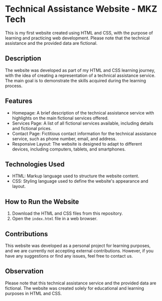 # Technical Assistance Website - MKZ Tech 

This is my first website created using HTML and CSS, with the purpose of learning and practicing web development. Please note that the technical assistance and the provided data are fictional.

## Description

The website was developed as part of my HTML and CSS learning journey, with the idea of creating a representation of a technical assistance service. The main goal is to demonstrate the skills acquired during the learning process.

## Features

- Homepage: A brief description of the technical assistance service with highlights on the main fictional services offered.
- Services Page: A list of all fictional services available, including details and fictional prices.
- Contact Page: Fictitious contact information for the technical assistance service, such as phone number, email, and address.
- Responsive Layout: The website is designed to adapt to different devices, including computers, tablets, and smartphones.

## Technologies Used

- HTML: Markup language used to structure the website content.
- CSS: Styling language used to define the website's appearance and layout.

## How to Run the Website

1. Download the HTML and CSS files from this repository.
2. Open the `index.html` file in a web browser.

## Contributions

This website was developed as a personal project for learning purposes, and we are currently not accepting external contributions. However, if you have any suggestions or find any issues, feel free to contact us.

## Observation

Please note that this technical assistance service and the provided data are fictional. The website was created solely for educational and learning purposes in HTML and CSS.
